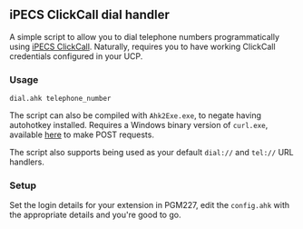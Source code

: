 ﻿## iPECS ClickCall dial handler

A simple script to allow you to dial telephone numbers programmatically using [iPECS ClickCall](https://www.ipecs.com/site/lgericsson/menu/366.do?scene=detail&productNo=95).
Naturally, requires you to have working ClickCall credentials configured in your UCP.

### Usage
```
dial.ahk telephone_number
```
The script can also be compiled with `Ahk2Exe.exe`, to negate having autohotkey installed.
Requires a Windows binary version of `curl.exe`, available [here](https://curl.haxx.se/download.html) to make POST requests.

The script also supports being used as your default `dial://` and `tel://` URL handlers.

### Setup
Set the login details for your extension in PGM227, edit the `config.ahk` with the appropriate details and you're good to go.